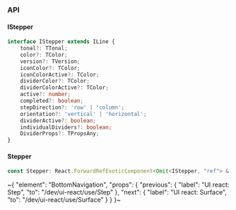 

### API

#### IStepper

```ts
interface IStepper extends ILine {
    tonal?: TTonal;
    color?: TColor;
    version?: TVersion;
    iconColor?: TColor;
    iconColorActive?: TColor;
    dividerColor?: TColor;
    dividerColorActive?: TColor;
    active?: number;
    completed?: boolean;
    stepDirection?: 'row' | 'column';
    orientation?: 'vertical' | 'horizontal';
    dividerActive?: boolean;
    individualDividers?: boolean;
    DividerProps?: TPropsAny;
}
```

#### Stepper

```ts
const Stepper: React.ForwardRefExoticComponent<Omit<IStepper, "ref"> & React.RefAttributes<unknown>>;
```


~{
  "element": "BottomNavigation",
  "props": {
    "previous": {
      "label": "UI react: Step",
      "to": "/dev/ui-react/use/Step"
    },
    "next": {
      "label": "UI react: Surface",
      "to": "/dev/ui-react/use/Surface"
    }
  }
}~
